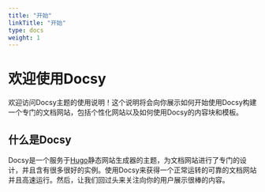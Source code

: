 ```yaml
---
title: "开始"
linkTitle: "开始"
type: docs
weight: 1
---
```


# 欢迎使用Docsy

欢迎访问Docsy主题的使用说明！这个说明将会向你展示如何开始使用Docsy构建一个专门的文档网站，包括个性化网站以及如何使用Docsy的内容块和模板。

## 什么是Docsy

Docsy是一个服务于[Hugo](https://gohugo.io/)静态网站生成器的主题，为文档网站进行了专门的设计，并且含有很多很好的实例。使用Docsy来获得一个正常运转的可靠的文档网站并且高速运行。然后，让我们回过头来关注向你的用户展示很棒的内容。

